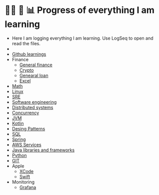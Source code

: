 # 👨‍💻 📝 📊 Progress of everything I am learning
- Here I am logging everything I am learning. Use LogSeq to open and read the files.
-
- [Github learnings](github.md)
- Finance
	- [General finance](finance/general_finance.md)
	- [Crypto](finance/crypto.md)
	- [Genearal loan](finance/loan.md)
	- [Excel](finance/excel.md)
- [Math](math.md)
- [Linux](linux.md)
- [SRE](sre.md)
- [Software engineering](software_engineering.md)
- [Distributed systems](distributed_systems.md)
- [Concurrency](concurrency.md)
- [JVM](jvm.md)
- [Kotlin](kotlin.md)
- [Desing Patterns](design_patterns.md)
- [SQL](sql.md)
- [Spring](spring.md)
- [AWS Services](aws_services.md)
- [Java libraries and frameworks](java_fx_and_libs.md)
- [Python](python.md)
- [GIT](git.md)
- Apple
	- [XCode](apple/xcode.md)
	- [Swift](apple/swift.md)
- Monitoring
	- [Grafana](monitoring/grafana.md)